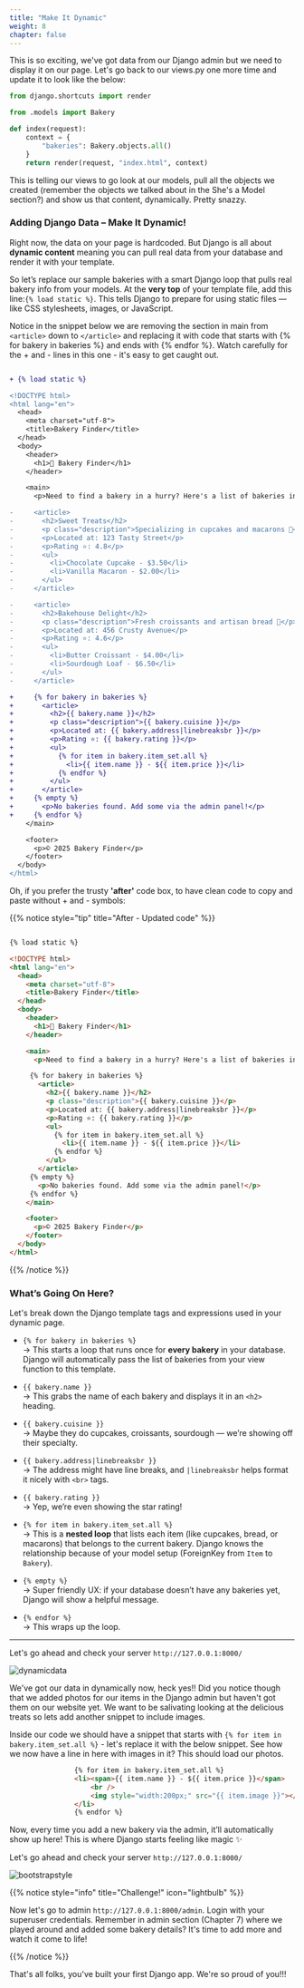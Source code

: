 ```yaml
---
title: "Make It Dynamic"
weight: 8
chapter: false
---
```


This is so exciting, we've got data from our Django admin but we need to display it on our page. Let's go back to our views.py one more time and update it to look like the below:

```python {title="django"}
from django.shortcuts import render

from .models import Bakery

def index(request):
    context = {
        "bakeries": Bakery.objects.all()
    }
    return render(request, "index.html", context)

```

This is telling our views to go look at our models, pull all the objects we created (remember the objects we talked about in the She's a Model section?) and show us that content, dynamically. Pretty snazzy.

### Adding Django Data – Make It Dynamic!

Right now, the data on your page is hardcoded. But Django is all about **dynamic content** meaning you can pull real data from your database and render it with your template.

So let’s replace our sample bakeries with a smart Django loop that pulls real bakery info from your models. At the **very top** of your template file, add this line:`{% load static %}`.
This tells Django to prepare for using static files — like CSS stylesheets, images, or JavaScript. 

Notice in the snippet below we are removing the section in main from `<article>` down to `</article>` and replacing it with code that starts with {% for bakery in bakeries %} and ends with {% endfor %}. Watch carefully for the + and - lines in this one - it's easy to get caught out.

```diff {title="html"}

+ {% load static %}

<!DOCTYPE html>
<html lang="en">
  <head>
    <meta charset="utf-8">
    <title>Bakery Finder</title>
  </head>
  <body>
    <header>
      <h1>🧁 Bakery Finder</h1>
    </header>

    <main>
      <p>Need to find a bakery in a hurry? Here's a list of bakeries in your local area:</p>

-     <article>
-       <h2>Sweet Treats</h2>
-       <p class="description">Specializing in cupcakes and macarons 🍰</p>
-       <p>Located at: 123 Tasty Street</p>
-       <p>Rating ⭐: 4.8</p>
-       <ul>
-         <li>Chocolate Cupcake - $3.50</li>
-         <li>Vanilla Macaron - $2.00</li>
-       </ul>
-     </article>

-     <article>
-       <h2>Bakehouse Delight</h2>
-       <p class="description">Fresh croissants and artisan bread 🥐</p>
-       <p>Located at: 456 Crusty Avenue</p>
-       <p>Rating ⭐: 4.6</p>
-       <ul>
-         <li>Butter Croissant - $4.00</li>
-         <li>Sourdough Loaf - $6.50</li>
-       </ul>
-     </article>

+     {% for bakery in bakeries %}
+       <article>
+         <h2>{{ bakery.name }}</h2>
+         <p class="description">{{ bakery.cuisine }}</p>
+         <p>Located at: {{ bakery.address|linebreaksbr }}</p>
+         <p>Rating ⭐: {{ bakery.rating }}</p>
+         <ul>
+           {% for item in bakery.item_set.all %}
+             <li>{{ item.name }} - ${{ item.price }}</li>
+           {% endfor %}
+         </ul>
+       </article>
+     {% empty %}
+       <p>No bakeries found. Add some via the admin panel!</p>
+     {% endfor %}
    </main>

    <footer>
      <p>© 2025 Bakery Finder</p>
    </footer>
  </body>
</html>

```

Oh, if you prefer the trusty **'after'** code box, to have clean code to copy and paste without + and - symbols:

{{% notice style="tip" title="After - Updated code" %}}
```html

{% load static %}

<!DOCTYPE html>
<html lang="en">
  <head>
    <meta charset="utf-8">
    <title>Bakery Finder</title>
  </head>
  <body>
    <header>
      <h1>🧁 Bakery Finder</h1>
    </header>

    <main>
      <p>Need to find a bakery in a hurry? Here's a list of bakeries in your local area:</p>

     {% for bakery in bakeries %}
       <article>
         <h2>{{ bakery.name }}</h2>
         <p class="description">{{ bakery.cuisine }}</p>
         <p>Located at: {{ bakery.address|linebreaksbr }}</p>
         <p>Rating ⭐: {{ bakery.rating }}</p>
         <ul>
           {% for item in bakery.item_set.all %}
             <li>{{ item.name }} - ${{ item.price }}</li>
           {% endfor %}
         </ul>
       </article>
     {% empty %}
       <p>No bakeries found. Add some via the admin panel!</p>
     {% endfor %}
    </main>

    <footer>
      <p>© 2025 Bakery Finder</p>
    </footer>
  </body>
</html>
```
{{% /notice %}}

###  What’s Going On Here?

Let's break down the Django template tags and expressions used in your dynamic page.

- `{% for bakery in bakeries %}`  
  → This starts a loop that runs once for **every bakery** in your database. Django will automatically pass the list of bakeries from your view function to this template.

- `{{ bakery.name }}`  
  → This grabs the name of each bakery and displays it in an `<h2>` heading.

- `{{ bakery.cuisine }}`  
  → Maybe they do cupcakes, croissants, sourdough — we’re showing off their specialty.

- `{{ bakery.address|linebreaksbr }}`  
  → The address might have line breaks, and `|linebreaksbr` helps format it nicely with `<br>` tags.

- `{{ bakery.rating }}`  
  → Yep, we’re even showing the star rating!

- `{% for item in bakery.item_set.all %}`  
  → This is a **nested loop** that lists each item (like cupcakes, bread, or macarons) that belongs to the current bakery. Django knows the relationship because of your model setup (ForeignKey from `Item` to `Bakery`).

- `{% empty %}`  
  → Super friendly UX: if your database doesn’t have any bakeries yet, Django will show a helpful message.

- `{% endfor %}`  
  → This wraps up the loop.

---
Let's go ahead and check your server `http://127.0.0.1:8000/`


![dynamicdata](images/dynamic_data.png)

We've got our data in dynamically now, heck yes!! Did you notice though that we added photos for our items in the Django admin but haven't got them on our website yet. We want to be salivating looking at the delicious treats so lets add another snippet to include images.

Inside our code we should have a snippet that starts with `{% for item in bakery.item_set.all %}` - let's replace it with the below snippet. See how we now have a line in here with images in it? This should load our photos.

```html {title="django"}
                {% for item in bakery.item_set.all %}
                <li><span>{{ item.name }} - ${{ item.price }}</span>
                    <br />
                    <img style="width:200px;" src="{{ item.image }}"></a>
                </li>
                {% endfor %}
```

Now, every time you add a new bakery via the admin, it’ll automatically show up here! This is where Django starts feeling like magic ✨

Let's go ahead and check your server `http://127.0.0.1:8000/` 

![bootstrapstyle](images/bootstrap_style.png)

{{% notice style="info" title="Challenge!" icon="lightbulb" %}}

Now let's go to admin `http://127.0.0.1:8000/admin`. 
Login with your superuser credentials. Remember in admin section (Chapter 7) where we played around and added some bakery details? It's time to add more and watch it come to life! 

{{% /notice %}}

That's all folks, you've built your first Django app. We're so proud of you!!!


